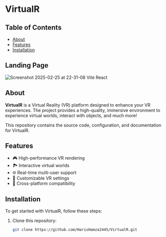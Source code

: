 # VirtualR



## Table of Contents
- [About](#about)
- [Features](#features)
- [Installation](#installation)

## Landing Page 
![Screenshot 2025-02-25 at 22-31-08 Vite React](https://github.com/user-attachments/assets/8c0f9ff9-081b-441f-807d-8779e230c209)






## About
**VirtualR** is a Virtual Reality (VR) platform designed to enhance your VR experiences. The project provides a high-quality, immersive environment to experience virtual worlds, interact with objects, and much more!

This repository contains the source code, configuration, and documentation for VirtualR.

## Features
- 🎮 High-performance VR rendering
- 🏞️ Interactive virtual worlds
- 🌐 Real-time multi-user support
- 🔧 Customizable VR settings
- 📱 Cross-platform compatibility 



## Installation

To get started with VirtualR, follow these steps:

1. Clone this repository:
   ```bash
   git clone https://github.com/HarisHamza2445/VirtualR.git
